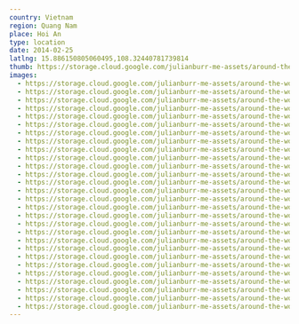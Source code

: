 ```yaml
---
country: Vietnam
region: Quang Nam
place: Hoi An
type: location
date: 2014-02-25
latlng: 15.886150805060495,108.32440781739814
thumb: https://storage.cloud.google.com/julianburr-me-assets/around-the-world/vietnam/hoi-an/IMG_2916--thumb.JPG
images:
  - https://storage.cloud.google.com/julianburr-me-assets/around-the-world/vietnam/hoi-an/IMG_2971.JPG
  - https://storage.cloud.google.com/julianburr-me-assets/around-the-world/vietnam/hoi-an/IMG_2897.JPG
  - https://storage.cloud.google.com/julianburr-me-assets/around-the-world/vietnam/hoi-an/IMG_2952.JPG
  - https://storage.cloud.google.com/julianburr-me-assets/around-the-world/vietnam/hoi-an/IMG_2955.JPG
  - https://storage.cloud.google.com/julianburr-me-assets/around-the-world/vietnam/hoi-an/IMG_2911.JPG
  - https://storage.cloud.google.com/julianburr-me-assets/around-the-world/vietnam/hoi-an/IMG_2962.JPG
  - https://storage.cloud.google.com/julianburr-me-assets/around-the-world/vietnam/hoi-an/IMG_2932.JPG
  - https://storage.cloud.google.com/julianburr-me-assets/around-the-world/vietnam/hoi-an/IMG_2996.JPG
  - https://storage.cloud.google.com/julianburr-me-assets/around-the-world/vietnam/hoi-an/IMG_2896.JPG
  - https://storage.cloud.google.com/julianburr-me-assets/around-the-world/vietnam/hoi-an/IMG_2975.JPG
  - https://storage.cloud.google.com/julianburr-me-assets/around-the-world/vietnam/hoi-an/IMG_2898.JPG
  - https://storage.cloud.google.com/julianburr-me-assets/around-the-world/vietnam/hoi-an/IMG_2922.JPG
  - https://storage.cloud.google.com/julianburr-me-assets/around-the-world/vietnam/hoi-an/IMG_2999.JPG
  - https://storage.cloud.google.com/julianburr-me-assets/around-the-world/vietnam/hoi-an/IMG_2893.JPG
  - https://storage.cloud.google.com/julianburr-me-assets/around-the-world/vietnam/hoi-an/IMG_2920.JPG
  - https://storage.cloud.google.com/julianburr-me-assets/around-the-world/vietnam/hoi-an/IMG_2930.JPG
  - https://storage.cloud.google.com/julianburr-me-assets/around-the-world/vietnam/hoi-an/IMG_2941.JPG
  - https://storage.cloud.google.com/julianburr-me-assets/around-the-world/vietnam/hoi-an/IMG_2925.JPG
  - https://storage.cloud.google.com/julianburr-me-assets/around-the-world/vietnam/hoi-an/IMG_2948.JPG
  - https://storage.cloud.google.com/julianburr-me-assets/around-the-world/vietnam/hoi-an/IMG_2901.JPG
  - https://storage.cloud.google.com/julianburr-me-assets/around-the-world/vietnam/hoi-an/IMG_2973.JPG
  - https://storage.cloud.google.com/julianburr-me-assets/around-the-world/vietnam/hoi-an/IMG_2889.JPG
  - https://storage.cloud.google.com/julianburr-me-assets/around-the-world/vietnam/hoi-an/IMG_2916.JPG
  - https://storage.cloud.google.com/julianburr-me-assets/around-the-world/vietnam/hoi-an/IMG_2939.JPG
  - https://storage.cloud.google.com/julianburr-me-assets/around-the-world/vietnam/hoi-an/IMG_2882.JPG
  - https://storage.cloud.google.com/julianburr-me-assets/around-the-world/vietnam/hoi-an/IMG_2918.JPG
  - https://storage.cloud.google.com/julianburr-me-assets/around-the-world/vietnam/hoi-an/IMG_2880.JPG
  - https://storage.cloud.google.com/julianburr-me-assets/around-the-world/vietnam/hoi-an/IMG_3000.JPG
---
```

